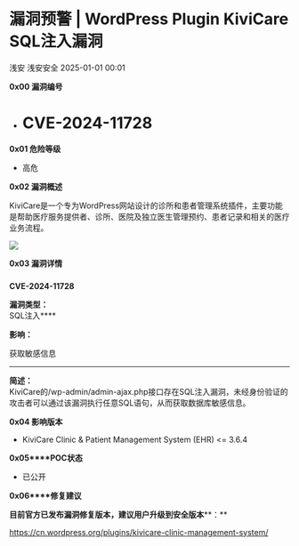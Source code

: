 #  漏洞预警 | WordPress Plugin KiviCare SQL注入漏洞   
浅安  浅安安全   2025-01-01 00:01  
  
**0x00 漏洞编号**  
- # CVE-2024-11728  
  
**0x01 危险等级**  
- 高危  
  
**0x02 漏洞概述**  
  
KiviCare是一个专为WordPress网站设计的诊所和患者管理系统插件，主要功能是帮助医疗服务提供者、诊所、医院及独立医生管理预约、患者记录和相关的医疗业务流程。  
  
![](https://mmbiz.qpic.cn/sz_mmbiz_png/7stTqD182SXagGVrjeAQBZvUPrDzGLkxhgqj2UXQDuRbol8SiaOjstLFOarapISRsrT0CmO0q7xFyNZ3R3aUJTA/640?wx_fmt=png&from=appmsg "")  
  
**0x03 漏洞详情**  
###   
  
**CVE-2024-11728**  
  
**漏洞类型：**  
SQL注入****  
  
**影响：**  
  
获取敏感信息  
  
  
****  
  
**简述：**  
KiviCare的/wp-admin/admin-ajax.php接口存在SQL注入漏洞，未经身份验证的攻击者可以通过该漏洞执行任意SQL语句，从而获取数据库敏感信息。  
  
**0x04 影响版本**  
- KiviCare Clinic & Patient Management System (EHR) <= 3.6.4  
  
**0x05****POC状态**  
- 已公开  
  
**0x06****修复建议**  
  
**目前官方已发布漏洞修复版本，建议用户升级到安全版本****：**  
  
https://cn.wordpress.org/plugins/kivicare-clinic-management-system/  
  
  
  
